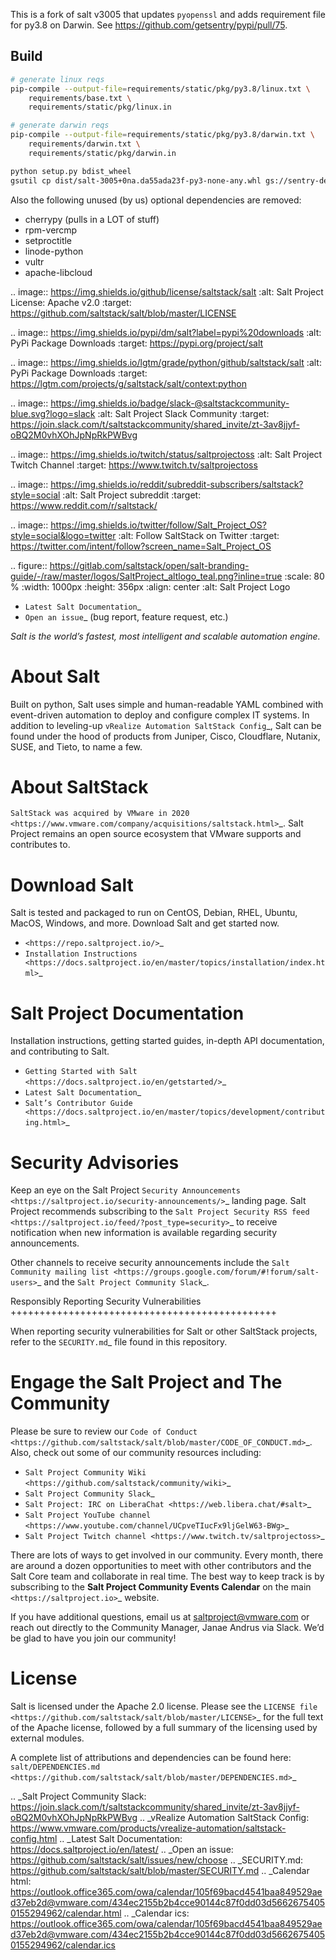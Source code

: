 This is a fork of salt v3005 that updates `pyopenssl` and adds requirement file
for py3.8 on Darwin. See https://github.com/getsentry/pypi/pull/75.

## Build

```sh
# generate linux reqs
pip-compile --output-file=requirements/static/pkg/py3.8/linux.txt \
    requirements/base.txt \
    requirements/static/pkg/linux.in

# generate darwin reqs
pip-compile --output-file=requirements/static/pkg/py3.8/darwin.txt \
    requirements/darwin.txt \
    requirements/static/pkg/darwin.in

python setup.py bdist_wheel
gsutil cp dist/salt-3005+0na.da55ada23f-py3-none-any.whl gs://sentry-dev-infra-assets/
```

Also the following unused (by us) optional dependencies are removed:

- cherrypy (pulls in a LOT of stuff)
- rpm-vercmp
- setproctitle
- linode-python
- vultr
- apache-libcloud


.. image:: https://img.shields.io/github/license/saltstack/salt
   :alt: Salt Project License: Apache v2.0
   :target: https://github.com/saltstack/salt/blob/master/LICENSE

.. image:: https://img.shields.io/pypi/dm/salt?label=pypi%20downloads
   :alt: PyPi Package Downloads
   :target: https://pypi.org/project/salt

.. image:: https://img.shields.io/lgtm/grade/python/github/saltstack/salt
   :alt: PyPi Package Downloads
   :target: https://lgtm.com/projects/g/saltstack/salt/context:python

.. image:: https://img.shields.io/badge/slack-@saltstackcommunity-blue.svg?logo=slack
   :alt: Salt Project Slack Community
   :target: https://join.slack.com/t/saltstackcommunity/shared_invite/zt-3av8jjyf-oBQ2M0vhXOhJpNpRkPWBvg

.. image:: https://img.shields.io/twitch/status/saltprojectoss
   :alt: Salt Project Twitch Channel
   :target: https://www.twitch.tv/saltprojectoss

.. image:: https://img.shields.io/reddit/subreddit-subscribers/saltstack?style=social
   :alt: Salt Project subreddit
   :target: https://www.reddit.com/r/saltstack/

.. image:: https://img.shields.io/twitter/follow/Salt_Project_OS?style=social&logo=twitter
   :alt: Follow SaltStack on Twitter
   :target: https://twitter.com/intent/follow?screen_name=Salt_Project_OS

.. figure:: https://gitlab.com/saltstack/open/salt-branding-guide/-/raw/master/logos/SaltProject_altlogo_teal.png?inline=true
   :scale: 80 %
   :width: 1000px
   :height: 356px
   :align: center
   :alt: Salt Project Logo

* `Latest Salt Documentation`_
* `Open an issue`_ (bug report, feature request, etc.)

*Salt is the world’s fastest, most intelligent and scalable automation*
*engine.*

About Salt
==========

Built on python, Salt uses simple and human-readable YAML combined with
event-driven automation to deploy and configure complex IT systems. In addition
to leveling-up `vRealize Automation SaltStack Config`_, Salt can be found under
the hood of products from Juniper, Cisco, Cloudflare, Nutanix, SUSE, and Tieto,
to name a few.

About SaltStack
===============

`SaltStack was acquired by VMware in 2020 <https://www.vmware.com/company/acquisitions/saltstack.html>`_.
Salt Project remains an open source ecosystem that VMware supports and
contributes to.

Download Salt
=============

Salt is tested and packaged to run on CentOS, Debian, RHEL, Ubuntu, MacOS,
Windows, and more. Download Salt and get started now.

* `<https://repo.saltproject.io/>`_
* `Installation Instructions <https://docs.saltproject.io/en/master/topics/installation/index.html>`_

Salt Project Documentation
==========================

Installation instructions, getting started guides, in-depth API
documentation, and contributing to Salt.

* `Getting Started with Salt <https://docs.saltproject.io/en/getstarted/>`_
* `Latest Salt Documentation`_
* `Salt’s Contributor Guide <https://docs.saltproject.io/en/master/topics/development/contributing.html>`_

Security Advisories
===================

Keep an eye on the Salt Project
`Security Announcements <https://saltproject.io/security-announcements/>`_
landing page. Salt Project recommends subscribing to the
`Salt Project Security RSS feed <https://saltproject.io/feed/?post_type=security>`_
to receive notification when new information is available regarding security
announcements.

Other channels to receive security announcements include the
`Salt Community mailing list <https://groups.google.com/forum/#!forum/salt-users>`_
and the
`Salt Project Community Slack`_.

Responsibly Reporting Security Vulnerabilities
++++++++++++++++++++++++++++++++++++++++++++++

When reporting security vulnerabilities for Salt or other SaltStack projects,
refer to the `SECURITY.md`_ file found in this repository.

Engage the Salt Project and The Community
=========================================

Please be sure to review our
`Code of Conduct <https://github.com/saltstack/salt/blob/master/CODE_OF_CONDUCT.md>`_.
Also, check out some of our community resources including:

* `Salt Project Community Wiki <https://github.com/saltstack/community/wiki>`_
* `Salt Project Community Slack`_
* `Salt Project: IRC on LiberaChat <https://web.libera.chat/#salt>`_
* `Salt Project YouTube channel <https://www.youtube.com/channel/UCpveTIucFx9ljGelW63-BWg>`_
* `Salt Project Twitch channel <https://www.twitch.tv/saltprojectoss>`_

There are lots of ways to get involved in our community. Every month, there are
around a dozen opportunities to meet with other contributors and the Salt Core
team and collaborate in real time. The best way to keep track is by subscribing
to the **Salt Project Community Events Calendar** on the main
`<https://saltproject.io>`_ website.

If you have additional questions, email us at saltproject@vmware.com or reach out
directly to the Community Manager, Janae Andrus via Slack. We’d be glad to
have you join our community!

License
=======

Salt is licensed under the Apache 2.0 license. Please
see the
`LICENSE file <https://github.com/saltstack/salt/blob/master/LICENSE>`_ for the
full text of the Apache license, followed by a full summary of the licensing
used by external modules.

A complete list of attributions and dependencies can be found here:
`salt/DEPENDENCIES.md <https://github.com/saltstack/salt/blob/master/DEPENDENCIES.md>`_

.. _Salt Project Community Slack: https://join.slack.com/t/saltstackcommunity/shared_invite/zt-3av8jjyf-oBQ2M0vhXOhJpNpRkPWBvg
.. _vRealize Automation SaltStack Config: https://www.vmware.com/products/vrealize-automation/saltstack-config.html
.. _Latest Salt Documentation: https://docs.saltproject.io/en/latest/
.. _Open an issue: https://github.com/saltstack/salt/issues/new/choose
.. _SECURITY.md: https://github.com/saltstack/salt/blob/master/SECURITY.md
.. _Calendar html: https://outlook.office365.com/owa/calendar/105f69bacd4541baa849529aed37eb2d@vmware.com/434ec2155b2b4cce90144c87f0dd03d56626754050155294962/calendar.html
.. _Calendar ics: https://outlook.office365.com/owa/calendar/105f69bacd4541baa849529aed37eb2d@vmware.com/434ec2155b2b4cce90144c87f0dd03d56626754050155294962/calendar.ics
